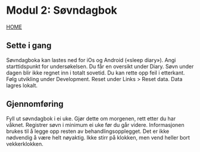 # Modul 2: Søvndagbok

[HOME](../README.md)

## Sette i gang
Søvndagboka kan lastes ned for iOs og Android («sleep diary»). 
Angi starttidspunkt for undersøkelsen. 
Du får en oversikt under Diary. 
Søvn under dagen blir ikke regnet inn i totalt sovetid. 
Du kan rette opp feil i etterkant. 
Følg utvikling under Development. 
Reset under Links > Reset data. 
Data lagres lokalt.

## Gjennomføring
Fyll ut søvndagbok i ei uke. 
Gjør dette om morgenen, rett etter du har våknet. 
Registrer søvn i minimum ei uke før du går videre. 
Informasjonen brukes til å legge opp resten av behandlingsopplegget. 
Det er ikke nødvendig å være helt nøyaktig. 
Ikke stirr på klokken, men vend heller bort vekkerklokken.
